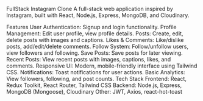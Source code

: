 FullStack Instagram Clone
A full-stack web application inspired by Instagram, built with React, Node.js, Express, MongoDB, and Cloudinary.

Features
User Authentication: Signup and login functionality.
Profile Management: Edit user profile, view profile details.
Posts: Create, edit, delete posts with images and captions.
Likes & Comments: Like/dislike posts, add/edit/delete comments.
Follow System: Follow/unfollow users, view followers and following.
Save Posts: Save posts for later viewing.
Recent Posts: View recent posts with images, captions, likes, and comments.
Responsive UI: Modern, mobile-friendly interface using Tailwind CSS.
Notifications: Toast notifications for user actions.
Basic Analytics: View followers, following, and post counts.
Tech Stack
Frontend: React, Redux Toolkit, React Router, Tailwind CSS
Backend: Node.js, Express, MongoDB (Mongoose), Cloudinary
Other: JWT, Axios, react-hot-toast
